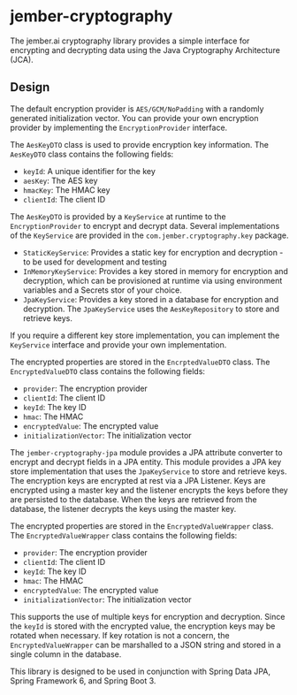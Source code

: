 # jember-cryptography

The jember.ai cryptography library provides a simple interface for encrypting and decrypting data using the Java Cryptography Architecture (JCA).  

## Design
The default encryption provider is `AES/GCM/NoPadding` with a randomly generated initialization vector. You can provide 
your own encryption provider by implementing the `EncryptionProvider` interface.

The `AesKeyDTO` class is used to provide encryption key information. The `AesKeyDTO` class contains the following fields:
- `keyId`: A unique identifier for the key
- `aesKey`: The AES key
- `hmacKey`: The HMAC key
- `clientId`: The client ID

The `AesKeyDTO` is provided by a `KeyService` at runtime to the `EncryptionProvider` to encrypt and decrypt data. Several
implementations of the `KeyService` are provided in the `com.jember.cryptography.key` package.
* `StaticKeyService`: Provides a static key for encryption and decryption - to be used for development and testing
* `InMemoryKeyService`: Provides a key stored in memory for encryption and decryption, which can be provisioned at runtime via using environment variables and a Secrets stor of your choice.
* `JpaKeyService`: Provides a key stored in a database for encryption and decryption. The `JpaKeyService` uses the `AesKeyRepository` to store and retrieve keys.

If you require a different key store implementation, you can implement the `KeyService` interface and provide your own implementation.

The encrypted properties are stored in the `EncrptedValueDTO` class. The `EncryptedValueDTO` class contains the following fields:
- `provider`: The encryption provider
- `clientId`: The client ID
- `keyId`: The key ID
- `hmac`: The HMAC
- `encryptedValue`: The encrypted value
- `initializationVector`: The initialization vector

The `jember-cryptography-jpa` module provides a JPA attribute converter to encrypt and decrypt fields in a JPA entity. This 
module provides a JPA key store implementation that uses the `JpaKeyService` to store and retrieve keys. The encryption keys
are encrypted at rest via a JPA Listener. Keys are encrypted using a master key and the listener encrypts the keys before they are persisted to the database.
When the keys are retrieved from the database, the listener decrypts the keys using the master key.

The encrypted properties are stored in the `EncryptedValueWrapper` class. The `EncryptedValueWrapper` class contains the following fields:
- `provider`: The encryption provider
- `clientId`: The client ID
- `keyId`: The key ID
- `hmac`: The HMAC
- `encryptedValue`: The encrypted value
- `initializationVector`: The initialization vector

This supports the use of multiple keys for encryption and decryption. Since the `keyId` is stored with the encrypted value, 
the encryption keys may be rotated when necessary.  If key rotation is not a concern, the `EncryptedValueWrapper` can be 
marshalled to a JSON string and stored in a single column in the database.

This library is designed to be used in conjunction with Spring Data JPA, Spring Framework 6, and Spring Boot 3.
